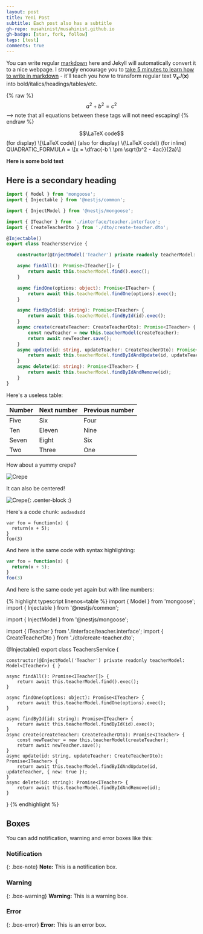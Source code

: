 ```yaml
---
layout: post
title: Yeni Post
subtitle: Each post also has a subtitle
gh-repo: musahinist/musahinist.github.io
gh-badge: [star, fork, follow]
tags: [test]
comments: true
---
```


You can write regular [markdown](http://markdowntutorial.com/) here and Jekyll will automatically convert it to a nice webpage.  I strongly encourage you to [take 5 minutes to learn how to write in markdown](http://markdowntutorial.com/) - it'll teach you how to transform regular text $\nabla_\boldsymbol{x} J(\boldsymbol{x})$ into bold/italics/headings/tables/etc.

{% raw %}
  $$a^2 + b^2 = c^2$$ --> note that all equations between these tags will not need escaping! 
 {% endraw %}

$$\LaTeX code$$   (for display)
\\[\LaTeX code\\] (also for display)
\\(\LaTeX code\\) (for inline)
QUADRATIC_FORMULA = \\[x = \dfrac{-b \ \pm \sqrt{b^2 - 4ac}}{2a}\\]

**Here is some bold text**

## Here is a secondary heading

````typescript
import { Model } from 'mongoose';
import { Injectable } from '@nestjs/common';

import { InjectModel } from '@nestjs/mongoose';

import { ITeacher } from './interface/teacher.interface';
import { CreateTeacherDto } from './dto/create-teacher.dto';

@Injectable()
export class TeachersService {

    constructor(@InjectModel('Teacher') private readonly teacherModel: Model<ITeacher>) { }

    async findAll(): Promise<ITeacher[]> {
        return await this.teacherModel.find().exec();
    }

    async findOne(options: object): Promise<ITeacher> {
        return await this.teacherModel.findOne(options).exec();
    }

    async findById(id: string): Promise<ITeacher> {
        return await this.teacherModel.findById(id).exec();
    }
    async create(createTeacher: CreateTeacherDto): Promise<ITeacher> {
        const newTeacher = new this.teacherModel(createTeacher);
        return await newTeacher.save();
    }
    async update(id: string, updateTeacher: CreateTeacherDto): Promise<ITeacher> {
        return await this.teacherModel.findByIdAndUpdate(id, updateTeacher, { new: true });
    }
    async delete(id: string): Promise<ITeacher> {
        return await this.teacherModel.findByIdAndRemove(id);
    }
}
````

Here's a useless table:

| Number | Next number | Previous number |
| :----- | :---------- | :-------------- |
| Five   | Six         | Four            |
| Ten    | Eleven      | Nine            |
| Seven  | Eight       | Six             |
| Two    | Three       | One             |


How about a yummy crepe?

![Crepe](https://s3-media3.fl.yelpcdn.com/bphoto/cQ1Yoa75m2yUFFbY2xwuqw/348s.jpg)

It can also be centered!

![Crepe](https://s3-media3.fl.yelpcdn.com/bphoto/cQ1Yoa75m2yUFFbY2xwuqw/348s.jpg){: .center-block :}

Here's a code chunk:
`asdasdsdd`
~~~
var foo = function(x) {
  return(x + 5);
}
foo(3)
~~~

And here is the same code with syntax highlighting:

```javascript
var foo = function(x) {
  return(x + 5);
}
foo(3)
```

And here is the same code yet again but with line numbers:

{% highlight typescript linenos=table %}
import { Model } from 'mongoose';
import { Injectable } from '@nestjs/common';

import { InjectModel } from '@nestjs/mongoose';

import { ITeacher } from './interface/teacher.interface';
import { CreateTeacherDto } from './dto/create-teacher.dto';

@Injectable()
export class TeachersService {

    constructor(@InjectModel('Teacher') private readonly teacherModel: Model<ITeacher>) { }

    async findAll(): Promise<ITeacher[]> {
        return await this.teacherModel.find().exec();
    }

    async findOne(options: object): Promise<ITeacher> {
        return await this.teacherModel.findOne(options).exec();
    }

    async findById(id: string): Promise<ITeacher> {
        return await this.teacherModel.findById(id).exec();
    }
    async create(createTeacher: CreateTeacherDto): Promise<ITeacher> {
        const newTeacher = new this.teacherModel(createTeacher);
        return await newTeacher.save();
    }
    async update(id: string, updateTeacher: CreateTeacherDto): Promise<ITeacher> {
        return await this.teacherModel.findByIdAndUpdate(id, updateTeacher, { new: true });
    }
    async delete(id: string): Promise<ITeacher> {
        return await this.teacherModel.findByIdAndRemove(id);
    }
}
{% endhighlight %}

## Boxes
You can add notification, warning and error boxes like this:

### Notification

{: .box-note}
**Note:** This is a notification box.

### Warning

{: .box-warning}
**Warning:** This is a warning box.

### Error

{: .box-error}
**Error:** This is an error box.

